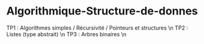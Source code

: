 # Algorithmique-Structure-de-donnes

TP1 : Algorithmes simples / Récursivité / Pointeurs et structures \n
TP2 : Listes (type abstrait) \n
TP3 : Arbres binaires \n
